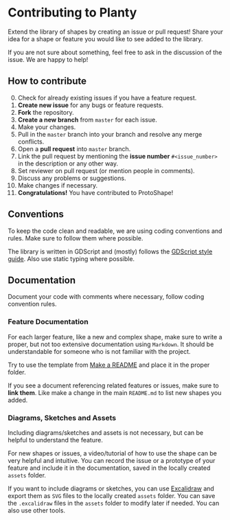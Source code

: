 # Contributing to Planty

Extend the library of shapes by creating an issue or pull request! Share your idea for a shape or feature you would like to see added to the library.

If you are not sure about something, feel free to ask in the discussion of the issue. We are happy to help!

## How to contribute

0. Check for already existing issues if you have a feature request.
1. **Create new issue** for any bugs or feature requests.
2. **Fork** the repository.
3. **Create a new branch** from `master` for each issue.
4. Make your changes.
5. Pull in the `master` branch into your branch and resolve any merge conflicts.
6. Open a **pull request** into `master` branch.
7. Link the pull request by mentioning the **issue number** `#<issue_number>` in the description or any other way.
8. Set reviewer on pull request (or mention people in comments).
9. Discuss any problems or suggestions.
10. Make changes if necessary.
11. **Congratulations!** You have contributed to ProtoShape!

## Conventions

To keep the code clean and readable, we are using coding conventions and rules. Make sure to follow them where possible.

The library is written in GDScript and (mostly) follows the [GDScript style guide](https://docs.godotengine.org/en/stable/tutorials/scripting/gdscript/gdscript_styleguide.html). Also use static typing where possible.

## Documentation

Document your code with comments where necessary, follow coding convention rules.

### Feature Documentation

For each larger feature, like a new and complex shape, make sure to write a proper, but not too extensive documentation using `Markdown`. It should be understandable for someone who is not familiar with the project.

Try to use the template from [Make a README](https://www.makeareadme.com/) and place it in the proper folder.

If you see a document referencing related features or issues, make sure to **link them**. Like make a change in the main `README.md` to list new shapes you added.

### Diagrams, Sketches and Assets

Including diagrams/sketches and assets is not necessary, but can be helpful to understand the feature.

For new shapes or issues, a video/tutorial of how to use the shape can be very helpful and intuitive. You can record the issue or a prototype of your feature and include it in the documentation, saved in the locally created `assets` folder.

If you want to include diagrams or sketches, you can use [Excalidraw](https://excalidraw.com/) and export them as `SVG` files to the locally created `assets` folder. You can save the `.excalidraw` files in the `assets` folder to modify later if needed. You can also use other tools.
